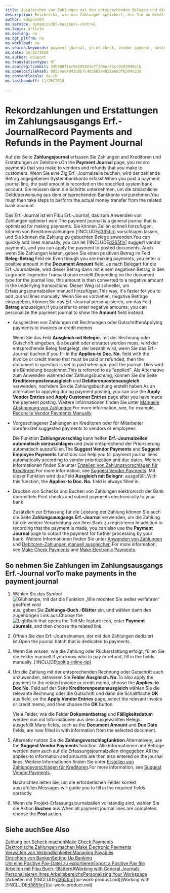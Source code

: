 ```yaml
---
title: Ausgleichen von Zahlungen mit den entsprechenden Belegen und diese buchen| Microsoft Docs
description: Beschreibt, wie man Zahlungen speichert, die Sie an Kreditoren und Erstattungen leisten, die Sie den Debitoren erstellen.
author: edupont04
ms.service: dynamics365-business-central
ms.topic: article
ms.devlang: na
ms.tgt_pltfrm: na
ms.workload: na
ms.search.keywords: payment journal, print check, vendor payment, customer refund, creditor, debt, balance due, AP
ms.date: 10/01/2018
ms.author: edupont
ms.translationtype: HT
ms.sourcegitcommit: 33b900f1ac9e295921e7f3d6ea72cc93939d8a1b
ms.openlocfilehash: 605c4ad4043d8b7c4b5603a4821e683f63d4a33d
ms.contentlocale: de-ch
ms.lasthandoff: 11/26/2018

---
```

# <a name="record-payments-and-refunds-in-the-payment-journal"></a><span data-ttu-id="279dc-103">Rekordzahlungen und Erstattungen im Zahlungsausgangs Erf.-Journal</span><span class="sxs-lookup"><span data-stu-id="279dc-103">Record Payments and Refunds in the Payment Journal</span></span>

<span data-ttu-id="279dc-104">Auf der Seite **Zahlungsjournal** erfassen Sie Zahlungen and Kreditoren und Erstattungen an Debitoren.</span><span class="sxs-lookup"><span data-stu-id="279dc-104">On the **Payment Journal** page, you record payments that you make to vendors and refunds that you make to customers.</span></span> <span data-ttu-id="279dc-105">Wenn Sie eine Zlg Erf.-Journalzeile buchen, wird der zahlende Betrag angegebenen Systembankkonto erfasst.</span><span class="sxs-lookup"><span data-stu-id="279dc-105">When you post a payment journal line, the paid amount is recorded on the specified system bank account.</span></span> <span data-ttu-id="279dc-106">Sie müssen dann die Schritte unternehmen, um die tatsächliche Geldüberweisung aus dem entsprechenden Bankkonto vorzunehmen.</span><span class="sxs-lookup"><span data-stu-id="279dc-106">You must then take steps to perform the actual money transfer from the related bank account.</span></span>  

<span data-ttu-id="279dc-107">Das Erf.-Journal ist ein Fibu Erf.-Journal, das zum Anwenden von Zahlungen optimiert wird.</span><span class="sxs-lookup"><span data-stu-id="279dc-107">The payment journal is a general journal that is optimized for making payments.</span></span> <span data-ttu-id="279dc-108">Sie können Zeilen schnell hinzufügen, können von Kreditorenzahlungen [!INCLUDE[d365fin](includes/d365fin_md.md)] vorschlagen lassen, und Sie können die Zahlung zu gebuchten Belege anwenden.</span><span class="sxs-lookup"><span data-stu-id="279dc-108">You can quickly add lines manually, you can let [!INCLUDE[d365fin](includes/d365fin_md.md)] suggest vendor payments, and you can apply the payment to posted documents.</span></span> <span data-ttu-id="279dc-109">Auch wenn Sie Zahlungen leisten, geben Sie einen positiven Betrag im Feld **Beleg-Betrag** Feld ein.</span><span class="sxs-lookup"><span data-stu-id="279dc-109">Even though you are making payments, you enter a positive amount in the **Document Amount** field.</span></span> <span data-ttu-id="279dc-110">Je nach Belegart für die Erf.-Journalzeile, wird dieser Betrag dann mit einem negativen Betrag in den zugrunde liegenden Transaktionen erstellt.</span><span class="sxs-lookup"><span data-stu-id="279dc-110">Depending on the document type for the journal line, this amount is then converted to a negative amount in the underlying transactions.</span></span> <span data-ttu-id="279dc-111">Dieser Weg ist schneller, um Erfassungsjournalzeilen manuell hinzufügen.</span><span class="sxs-lookup"><span data-stu-id="279dc-111">This way, it's faster for you to add journal lines manually.</span></span> <span data-ttu-id="279dc-112">Wenn Sie es vorziehen, negative Beträge einzugeben, können Sie das Erf.-Journal personalisieren, um das Feld **Betrag** anzuzeigen,</span><span class="sxs-lookup"><span data-stu-id="279dc-112">If you prefer to enter negative amounts, you can personalize the payment journal to show the **Amount** field instead.</span></span>  

- <span data-ttu-id="279dc-113">Ausgleichen von Zahlungen mit Rechnungen oder Gutschriften</span><span class="sxs-lookup"><span data-stu-id="279dc-113">Applying payments to invoices or credit memos</span></span>

    <span data-ttu-id="279dc-114">Wenn Sie das Feld **Ausgleich mit Belegnr.** mit der Rechnung oder Gutschrift eingeben, die bezahlt oder erstattet werden muss, wird der entsprechende Beleg festgelegt, der bezahlt wird, wenn Sie das Erf.-Journal buchen.</span><span class="sxs-lookup"><span data-stu-id="279dc-114">If you fill in the **Applies-to Doc. No.** field with the invoice or credit memo that must be paid or refunded, then the document in question is set to paid when you post the journal.</span></span> <span data-ttu-id="279dc-115">Dies wird als Bündelung bezeichnet.</span><span class="sxs-lookup"><span data-stu-id="279dc-115">This is referred to as "applied".</span></span> <span data-ttu-id="279dc-116">Als Alternative zum Anwenden während der Zahlungsbuchung, können Sie die Seite **Kreditorenpostenausgleich** und **Debitorenpostenausgleich** verwenden, nachdem Sie die Zahlungsbuchung erstellt haben.</span><span class="sxs-lookup"><span data-stu-id="279dc-116">As an alternative to applying during payment posting, you can use the **Apply Vendor Entries** and **Apply Customer Entries** page after you have made the payment posting.</span></span> <span data-ttu-id="279dc-117">Weitere Informationen finden Sie unter [Manuelle Abstimmung von Zahlungen](payables-how-apply-purchase-transactions-manually.md).</span><span class="sxs-lookup"><span data-stu-id="279dc-117">For more information, see, for example, [Reconcile Vendor Payments Manually](payables-how-apply-purchase-transactions-manually.md).</span></span>  

- <span data-ttu-id="279dc-118">Vorgeschlagener Zahlungen an Kreditoren oder für Mitarbeiter abrufen.</span><span class="sxs-lookup"><span data-stu-id="279dc-118">Get suggested payments to vendors or employees</span></span> 

    <span data-ttu-id="279dc-119">Die Funktion **Zahlungsvorschlag** kann helfen **Erf.-Journalzeilen automatisch vorzuschlagen** und zwar entsprechend der Priorisierung automatisch auszufüllen.</span><span class="sxs-lookup"><span data-stu-id="279dc-119">The **Suggest Vendor Payments** and **Suggest Employee Payments** functions can help you fill payment journal lines automatically according to vendor prioritization and due dates.</span></span> <span data-ttu-id="279dc-120">Weitere Informationen finden Sie unter [Erstellen von Zahlungsvorschlägen für Kreditoren](payables-how-suggest-vendor-payments.md).</span><span class="sxs-lookup"><span data-stu-id="279dc-120">For more information, see [Suggest Vendor Payments](payables-how-suggest-vendor-payments.md).</span></span> <span data-ttu-id="279dc-121">Mit dieser Funktion wird das Feld **Ausgleich mit Belegnr.** ausgefüllt.</span><span class="sxs-lookup"><span data-stu-id="279dc-121">With this function, the **Applies-to Doc. No.** field is always filled in.</span></span>  

- <span data-ttu-id="279dc-122">Drucken von Schecks und Buchen von Zahlungen elektronisch der Bank übermitteln.</span><span class="sxs-lookup"><span data-stu-id="279dc-122">Print checks and submit payments electronically to your bank</span></span>

    <span data-ttu-id="279dc-123">Zusätzlich zur Erfassung für die Leistung der Zahlung können Sie auch die Seite **Zahlungsausgangs Erf.-Journal** verwenden, um die Zahlung für die weitere Verarbeitung von Ihrer Bank zu registrieren.</span><span class="sxs-lookup"><span data-stu-id="279dc-123">In addition to recording that the payment is made, you can also use the **Payment Journal** page to output the payment for further processing by your bank.</span></span> <span data-ttu-id="279dc-124">Weitere Informationen finden Sie unter [Anwenden von Zahlungen](payables-how-work-checks.md) und [Debitoren-Zahlungen manuell ausgleichen](payables-how-export-payments-bank-file.md).</span><span class="sxs-lookup"><span data-stu-id="279dc-124">For more information, see [Make Check Payments](payables-how-work-checks.md) and [Make Electronic Payments](payables-how-export-payments-bank-file.md).</span></span>  

## <a name="to-make-payments-in-the-payment-journal"></a><span data-ttu-id="279dc-125">So nehmen Sie Zahlungen im Zahlungsausgangs Erf.-Journal vor</span><span class="sxs-lookup"><span data-stu-id="279dc-125">To make payments in the payment journal</span></span> 

1. <span data-ttu-id="279dc-126">Wählen Sie das Symbol ![Glühlampe, mit der die Funktion „Wie möchten Sie weiter verfahren“ geöffnet wird](media/ui-search/search_small.png "Wie möchten Sie weiter verfahren?") aus, geben Sie **Zahlungs-Buch.-Blätter** ein, und wählen dann den zugehörigen Link aus.</span><span class="sxs-lookup"><span data-stu-id="279dc-126">Choose the ![Lightbulb that opens the Tell Me feature](media/ui-search/search_small.png "Tell me what you want to do") icon, enter **Payment Journals**, and then choose the related link.</span></span>
2. <span data-ttu-id="279dc-127">Öffnen Sie den Erf.-Journalnamen, der mit den Zahlungen dediziert ist.</span><span class="sxs-lookup"><span data-stu-id="279dc-127">Open the journal batch that is dedicated to payments.</span></span>
3. <span data-ttu-id="279dc-128">Wenn Sie wissen, wie die Zahlung oder Rückerstattung erfolgt, füllen Sie die Felder manuell.</span><span class="sxs-lookup"><span data-stu-id="279dc-128">If you know who to pay or refund, fill in the fields manually.</span></span> [!INCLUDE[tooltip-inline-tip](includes/tooltip-inline-tip_md.md)]
4. <span data-ttu-id="279dc-129">Um die Zahlung mit der entsprechenden Rechnung oder Gutschrift auch anzuwenden, aktivieren Sie **Felder Ausgleich. No.**</span><span class="sxs-lookup"><span data-stu-id="279dc-129">To also apply the payment to the related invoice or credit memo, choose the **Applies-to Doc No.**</span></span> <span data-ttu-id="279dc-130">Feld auf der Seite **Kreditorenpostenausgleich** wählen Sie die relevante Rechnung oder die Gutschrift und dann die Schaltfläche **OK** aus.</span><span class="sxs-lookup"><span data-stu-id="279dc-130">field, on the **Apply Vendor Entries** page, select the relevant invoice or credit memo, and then choose the **OK** button.</span></span>

    <span data-ttu-id="279dc-131">Viele Felder, wie die Felder **Dokumentbetrag** und **Fälligkeitsdatum** werden nun mit Informationen aus dem ausgewählten Belegs ausgefüllt.</span><span class="sxs-lookup"><span data-stu-id="279dc-131">Many fields, such as the **Document Amount** and **Due Date** fields, are now filled in with information from the selected document.</span></span>
5. <span data-ttu-id="279dc-132">Alternativ nutzen Sie die **Zahlungsvorschlagfunktion**.</span><span class="sxs-lookup"><span data-stu-id="279dc-132">Alternatively, use the **Suggest Vendor Payments** function.</span></span> <span data-ttu-id="279dc-133">Alle Informationen und Beträge werden dann auch auf die Erfassungsjournalzeilen eingegeben.</span><span class="sxs-lookup"><span data-stu-id="279dc-133">All the applies-to information and amounts are then also entered on the journal lines.</span></span> <span data-ttu-id="279dc-134">Weitere Informationen finden Sie unter [Erstellen von Zahlungsvorschlägen für Kreditoren](payables-how-suggest-vendor-payments.md).</span><span class="sxs-lookup"><span data-stu-id="279dc-134">For more information, see [Suggest Vendor Payments](payables-how-suggest-vendor-payments.md).</span></span>

    <span data-ttu-id="279dc-135">Nachrichten leiten Sie, um die erforderlichen Felder korrekt auszufüllen.</span><span class="sxs-lookup"><span data-stu-id="279dc-135">Messages will guide you to fill in the required fields correctly.</span></span>
6.  <span data-ttu-id="279dc-136">Wenn die Projekt-Erfassungsjournalzeilen vollständig sind, wählen Sie die Aktion **Buchen** aus.</span><span class="sxs-lookup"><span data-stu-id="279dc-136">When all payment journal lines are completed, choose the **Post** action.</span></span>

## <a name="see-also"></a><span data-ttu-id="279dc-137">Siehe auch</span><span class="sxs-lookup"><span data-stu-id="279dc-137">See Also</span></span>
[<span data-ttu-id="279dc-138">Zahlung per Scheck machen</span><span class="sxs-lookup"><span data-stu-id="279dc-138">Make Check Payments</span></span>](payables-how-work-checks.md)  
[<span data-ttu-id="279dc-139">Elektronische Zahlungen machen </span><span class="sxs-lookup"><span data-stu-id="279dc-139">Make Electronic Payments</span></span>](payables-how-export-payments-bank-file.md)  
[<span data-ttu-id="279dc-140">Verwalten von Verbindlichkeiten</span><span class="sxs-lookup"><span data-stu-id="279dc-140">Managing Payables</span></span>](payables-manage-payables.md)  
[<span data-ttu-id="279dc-141">Einrichten von Banken</span><span class="sxs-lookup"><span data-stu-id="279dc-141">Setting Up Banking</span></span>](bank-setup-banking.md)  
[<span data-ttu-id="279dc-142">Um eine Positive Pay-Datei zu exportieren</span><span class="sxs-lookup"><span data-stu-id="279dc-142">Export a Positive Pay file</span></span>](finance-how-positive-pay.md)  
<span data-ttu-id="279dc-143">[Arbeiten mit Fibu Buch.-Blättern](ui-work-general-journals.md)A</span><span class="sxs-lookup"><span data-stu-id="279dc-143">[Working with General Journals](ui-work-general-journals.md)</span></span>  
[<span data-ttu-id="279dc-144">Personalisieren Ihres Arbeitsbereichs</span><span class="sxs-lookup"><span data-stu-id="279dc-144">Personalizing Your Workspace</span></span>](ui-personalization-user.md)  
<span data-ttu-id="279dc-145">[Arbeiten mit [!INCLUDE[d365fin](includes/d365fin_md.md)]](ui-work-product.md)</span><span class="sxs-lookup"><span data-stu-id="279dc-145">[Working with [!INCLUDE[d365fin](includes/d365fin_md.md)]](ui-work-product.md)</span></span>  


